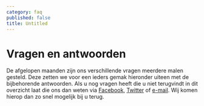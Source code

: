 ```yaml
---
category: faq
published: false
title: Untitled
---
```


# Vragen en antwoorden

De afgelopen maanden zijn ons verschillende vragen meerdere malen gesteld. Deze zetten we voor een ieders gemak hieronder uiteen met de bijbehorende antwoorden. Als u nog vragen heeft die u niet terugvindt in dit overzicht laat die ons dan weten via [Facebook](https://www.facebook.com/pages/Denim-Hotel), [Twitter](https://twitter.com/Denim_Hotel) of [e-mail](mailto:info@denimhotel.nl). Wij komen hierop dan zo snel mogelijk bij u terug.

